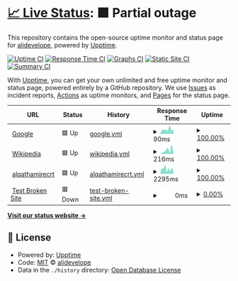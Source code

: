 # [📈 Live Status](https://demo.upptime.js.org): <!--live status--> **🟧 Partial outage**

This repository contains the open-source uptime monitor and status page for [alidevelope](https://demo.upptime.js.org), powered by [Upptime](https://github.com/upptime/upptime).

[![Uptime CI](https://github.com/alidevolope/uptime2/workflows/Uptime%20CI/badge.svg)](https://github.com/alidevolope/uptime2/actions?query=workflow%3A%22Uptime+CI%22)
[![Response Time CI](https://github.com/alidevolope/uptime2/workflows/Response%20Time%20CI/badge.svg)](https://github.com/alidevolope/uptime2/actions?query=workflow%3A%22Response+Time+CI%22)
[![Graphs CI](https://github.com/alidevolope/uptime2/workflows/Graphs%20CI/badge.svg)](https://github.com/alidevolope/uptime2/actions?query=workflow%3A%22Graphs+CI%22)
[![Static Site CI](https://github.com/alidevolope/uptime2/workflows/Static%20Site%20CI/badge.svg)](https://github.com/alidevolope/uptime2/actions?query=workflow%3A%22Static+Site+CI%22)
[![Summary CI](https://github.com/alidevolope/uptime2/workflows/Summary%20CI/badge.svg)](https://github.com/alidevolope/uptime2/actions?query=workflow%3A%22Summary+CI%22)

With [Upptime](https://upptime.js.org), you can get your own unlimited and free uptime monitor and status page, powered entirely by a GitHub repository. We use [Issues](https://github.com/alidevolope/uptime2/issues) as incident reports, [Actions](https://github.com/alidevolope/uptime2/actions) as uptime monitors, and [Pages](https://demo.upptime.js.org) for the status page.

<!--start: status pages-->
<!-- This summary is generated by Upptime (https://github.com/upptime/upptime) -->
<!-- Do not edit this manually, your changes will be overwritten -->
<!-- prettier-ignore -->
| URL | Status | History | Response Time | Uptime |
| --- | ------ | ------- | ------------- | ------ |
| <img alt="" src="https://icons.duckduckgo.com/ip3/www.google.com.ico" height="13"> [Google](https://www.google.com) | 🟩 Up | [google.yml](https://github.com/alidevolope/uptime2/commits/HEAD/history/google.yml) | <details><summary><img alt="Response time graph" src="./graphs/google/response-time-week.png" height="20"> 90ms</summary><br><a href="https://alidevolope.github.io/uptime2/history/google"><img alt="Response time 128" src="https://img.shields.io/endpoint?url=https%3A%2F%2Fraw.githubusercontent.com%2Falidevolope%2Fuptime2%2FHEAD%2Fapi%2Fgoogle%2Fresponse-time.json"></a><br><a href="https://alidevolope.github.io/uptime2/history/google"><img alt="24-hour response time 85" src="https://img.shields.io/endpoint?url=https%3A%2F%2Fraw.githubusercontent.com%2Falidevolope%2Fuptime2%2FHEAD%2Fapi%2Fgoogle%2Fresponse-time-day.json"></a><br><a href="https://alidevolope.github.io/uptime2/history/google"><img alt="7-day response time 90" src="https://img.shields.io/endpoint?url=https%3A%2F%2Fraw.githubusercontent.com%2Falidevolope%2Fuptime2%2FHEAD%2Fapi%2Fgoogle%2Fresponse-time-week.json"></a><br><a href="https://alidevolope.github.io/uptime2/history/google"><img alt="30-day response time 119" src="https://img.shields.io/endpoint?url=https%3A%2F%2Fraw.githubusercontent.com%2Falidevolope%2Fuptime2%2FHEAD%2Fapi%2Fgoogle%2Fresponse-time-month.json"></a><br><a href="https://alidevolope.github.io/uptime2/history/google"><img alt="1-year response time 128" src="https://img.shields.io/endpoint?url=https%3A%2F%2Fraw.githubusercontent.com%2Falidevolope%2Fuptime2%2FHEAD%2Fapi%2Fgoogle%2Fresponse-time-year.json"></a></details> | <details><summary><a href="https://alidevolope.github.io/uptime2/history/google">100.00%</a></summary><a href="https://alidevolope.github.io/uptime2/history/google"><img alt="All-time uptime 100.00%" src="https://img.shields.io/endpoint?url=https%3A%2F%2Fraw.githubusercontent.com%2Falidevolope%2Fuptime2%2FHEAD%2Fapi%2Fgoogle%2Fuptime.json"></a><br><a href="https://alidevolope.github.io/uptime2/history/google"><img alt="24-hour uptime 100.00%" src="https://img.shields.io/endpoint?url=https%3A%2F%2Fraw.githubusercontent.com%2Falidevolope%2Fuptime2%2FHEAD%2Fapi%2Fgoogle%2Fuptime-day.json"></a><br><a href="https://alidevolope.github.io/uptime2/history/google"><img alt="7-day uptime 100.00%" src="https://img.shields.io/endpoint?url=https%3A%2F%2Fraw.githubusercontent.com%2Falidevolope%2Fuptime2%2FHEAD%2Fapi%2Fgoogle%2Fuptime-week.json"></a><br><a href="https://alidevolope.github.io/uptime2/history/google"><img alt="30-day uptime 100.00%" src="https://img.shields.io/endpoint?url=https%3A%2F%2Fraw.githubusercontent.com%2Falidevolope%2Fuptime2%2FHEAD%2Fapi%2Fgoogle%2Fuptime-month.json"></a><br><a href="https://alidevolope.github.io/uptime2/history/google"><img alt="1-year uptime 100.00%" src="https://img.shields.io/endpoint?url=https%3A%2F%2Fraw.githubusercontent.com%2Falidevolope%2Fuptime2%2FHEAD%2Fapi%2Fgoogle%2Fuptime-year.json"></a></details>
| <img alt="" src="https://icons.duckduckgo.com/ip3/en.wikipedia.org.ico" height="13"> [Wikipedia](https://en.wikipedia.org) | 🟩 Up | [wikipedia.yml](https://github.com/alidevolope/uptime2/commits/HEAD/history/wikipedia.yml) | <details><summary><img alt="Response time graph" src="./graphs/wikipedia/response-time-week.png" height="20"> 216ms</summary><br><a href="https://alidevolope.github.io/uptime2/history/wikipedia"><img alt="Response time 218" src="https://img.shields.io/endpoint?url=https%3A%2F%2Fraw.githubusercontent.com%2Falidevolope%2Fuptime2%2FHEAD%2Fapi%2Fwikipedia%2Fresponse-time.json"></a><br><a href="https://alidevolope.github.io/uptime2/history/wikipedia"><img alt="24-hour response time 67" src="https://img.shields.io/endpoint?url=https%3A%2F%2Fraw.githubusercontent.com%2Falidevolope%2Fuptime2%2FHEAD%2Fapi%2Fwikipedia%2Fresponse-time-day.json"></a><br><a href="https://alidevolope.github.io/uptime2/history/wikipedia"><img alt="7-day response time 216" src="https://img.shields.io/endpoint?url=https%3A%2F%2Fraw.githubusercontent.com%2Falidevolope%2Fuptime2%2FHEAD%2Fapi%2Fwikipedia%2Fresponse-time-week.json"></a><br><a href="https://alidevolope.github.io/uptime2/history/wikipedia"><img alt="30-day response time 235" src="https://img.shields.io/endpoint?url=https%3A%2F%2Fraw.githubusercontent.com%2Falidevolope%2Fuptime2%2FHEAD%2Fapi%2Fwikipedia%2Fresponse-time-month.json"></a><br><a href="https://alidevolope.github.io/uptime2/history/wikipedia"><img alt="1-year response time 218" src="https://img.shields.io/endpoint?url=https%3A%2F%2Fraw.githubusercontent.com%2Falidevolope%2Fuptime2%2FHEAD%2Fapi%2Fwikipedia%2Fresponse-time-year.json"></a></details> | <details><summary><a href="https://alidevolope.github.io/uptime2/history/wikipedia">100.00%</a></summary><a href="https://alidevolope.github.io/uptime2/history/wikipedia"><img alt="All-time uptime 100.00%" src="https://img.shields.io/endpoint?url=https%3A%2F%2Fraw.githubusercontent.com%2Falidevolope%2Fuptime2%2FHEAD%2Fapi%2Fwikipedia%2Fuptime.json"></a><br><a href="https://alidevolope.github.io/uptime2/history/wikipedia"><img alt="24-hour uptime 100.00%" src="https://img.shields.io/endpoint?url=https%3A%2F%2Fraw.githubusercontent.com%2Falidevolope%2Fuptime2%2FHEAD%2Fapi%2Fwikipedia%2Fuptime-day.json"></a><br><a href="https://alidevolope.github.io/uptime2/history/wikipedia"><img alt="7-day uptime 100.00%" src="https://img.shields.io/endpoint?url=https%3A%2F%2Fraw.githubusercontent.com%2Falidevolope%2Fuptime2%2FHEAD%2Fapi%2Fwikipedia%2Fuptime-week.json"></a><br><a href="https://alidevolope.github.io/uptime2/history/wikipedia"><img alt="30-day uptime 100.00%" src="https://img.shields.io/endpoint?url=https%3A%2F%2Fraw.githubusercontent.com%2Falidevolope%2Fuptime2%2FHEAD%2Fapi%2Fwikipedia%2Fuptime-month.json"></a><br><a href="https://alidevolope.github.io/uptime2/history/wikipedia"><img alt="1-year uptime 100.00%" src="https://img.shields.io/endpoint?url=https%3A%2F%2Fraw.githubusercontent.com%2Falidevolope%2Fuptime2%2FHEAD%2Fapi%2Fwikipedia%2Fuptime-year.json"></a></details>
| <img alt="" src="https://icons.duckduckgo.com/ip3/www.alqathamirec.com.ico" height="13"> [alqathamirecrt](https://www.alqathamirec.com/) | 🟩 Up | [alqathamirecrt.yml](https://github.com/alidevolope/uptime2/commits/HEAD/history/alqathamirecrt.yml) | <details><summary><img alt="Response time graph" src="./graphs/alqathamirecrt/response-time-week.png" height="20"> 2295ms</summary><br><a href="https://alidevolope.github.io/uptime2/history/alqathamirecrt"><img alt="Response time 2196" src="https://img.shields.io/endpoint?url=https%3A%2F%2Fraw.githubusercontent.com%2Falidevolope%2Fuptime2%2FHEAD%2Fapi%2Falqathamirecrt%2Fresponse-time.json"></a><br><a href="https://alidevolope.github.io/uptime2/history/alqathamirecrt"><img alt="24-hour response time 728" src="https://img.shields.io/endpoint?url=https%3A%2F%2Fraw.githubusercontent.com%2Falidevolope%2Fuptime2%2FHEAD%2Fapi%2Falqathamirecrt%2Fresponse-time-day.json"></a><br><a href="https://alidevolope.github.io/uptime2/history/alqathamirecrt"><img alt="7-day response time 2295" src="https://img.shields.io/endpoint?url=https%3A%2F%2Fraw.githubusercontent.com%2Falidevolope%2Fuptime2%2FHEAD%2Fapi%2Falqathamirecrt%2Fresponse-time-week.json"></a><br><a href="https://alidevolope.github.io/uptime2/history/alqathamirecrt"><img alt="30-day response time 2496" src="https://img.shields.io/endpoint?url=https%3A%2F%2Fraw.githubusercontent.com%2Falidevolope%2Fuptime2%2FHEAD%2Fapi%2Falqathamirecrt%2Fresponse-time-month.json"></a><br><a href="https://alidevolope.github.io/uptime2/history/alqathamirecrt"><img alt="1-year response time 2196" src="https://img.shields.io/endpoint?url=https%3A%2F%2Fraw.githubusercontent.com%2Falidevolope%2Fuptime2%2FHEAD%2Fapi%2Falqathamirecrt%2Fresponse-time-year.json"></a></details> | <details><summary><a href="https://alidevolope.github.io/uptime2/history/alqathamirecrt">100.00%</a></summary><a href="https://alidevolope.github.io/uptime2/history/alqathamirecrt"><img alt="All-time uptime 99.76%" src="https://img.shields.io/endpoint?url=https%3A%2F%2Fraw.githubusercontent.com%2Falidevolope%2Fuptime2%2FHEAD%2Fapi%2Falqathamirecrt%2Fuptime.json"></a><br><a href="https://alidevolope.github.io/uptime2/history/alqathamirecrt"><img alt="24-hour uptime 100.00%" src="https://img.shields.io/endpoint?url=https%3A%2F%2Fraw.githubusercontent.com%2Falidevolope%2Fuptime2%2FHEAD%2Fapi%2Falqathamirecrt%2Fuptime-day.json"></a><br><a href="https://alidevolope.github.io/uptime2/history/alqathamirecrt"><img alt="7-day uptime 100.00%" src="https://img.shields.io/endpoint?url=https%3A%2F%2Fraw.githubusercontent.com%2Falidevolope%2Fuptime2%2FHEAD%2Fapi%2Falqathamirecrt%2Fuptime-week.json"></a><br><a href="https://alidevolope.github.io/uptime2/history/alqathamirecrt"><img alt="30-day uptime 100.00%" src="https://img.shields.io/endpoint?url=https%3A%2F%2Fraw.githubusercontent.com%2Falidevolope%2Fuptime2%2FHEAD%2Fapi%2Falqathamirecrt%2Fuptime-month.json"></a><br><a href="https://alidevolope.github.io/uptime2/history/alqathamirecrt"><img alt="1-year uptime 99.76%" src="https://img.shields.io/endpoint?url=https%3A%2F%2Fraw.githubusercontent.com%2Falidevolope%2Fuptime2%2FHEAD%2Fapi%2Falqathamirecrt%2Fuptime-year.json"></a></details>
| <img alt="" src="https://icons.duckduckgo.com/ip3/thissitedoesnotexist.koj.co.ico" height="13"> [Test Broken Site](https://thissitedoesnotexist.koj.co) | 🟥 Down | [test-broken-site.yml](https://github.com/alidevolope/uptime2/commits/HEAD/history/test-broken-site.yml) | <details><summary><img alt="Response time graph" src="./graphs/test-broken-site/response-time-week.png" height="20"> 0ms</summary><br><a href="https://alidevolope.github.io/uptime2/history/test-broken-site"><img alt="Response time 0" src="https://img.shields.io/endpoint?url=https%3A%2F%2Fraw.githubusercontent.com%2Falidevolope%2Fuptime2%2FHEAD%2Fapi%2Ftest-broken-site%2Fresponse-time.json"></a><br><a href="https://alidevolope.github.io/uptime2/history/test-broken-site"><img alt="24-hour response time 0" src="https://img.shields.io/endpoint?url=https%3A%2F%2Fraw.githubusercontent.com%2Falidevolope%2Fuptime2%2FHEAD%2Fapi%2Ftest-broken-site%2Fresponse-time-day.json"></a><br><a href="https://alidevolope.github.io/uptime2/history/test-broken-site"><img alt="7-day response time 0" src="https://img.shields.io/endpoint?url=https%3A%2F%2Fraw.githubusercontent.com%2Falidevolope%2Fuptime2%2FHEAD%2Fapi%2Ftest-broken-site%2Fresponse-time-week.json"></a><br><a href="https://alidevolope.github.io/uptime2/history/test-broken-site"><img alt="30-day response time 0" src="https://img.shields.io/endpoint?url=https%3A%2F%2Fraw.githubusercontent.com%2Falidevolope%2Fuptime2%2FHEAD%2Fapi%2Ftest-broken-site%2Fresponse-time-month.json"></a><br><a href="https://alidevolope.github.io/uptime2/history/test-broken-site"><img alt="1-year response time 0" src="https://img.shields.io/endpoint?url=https%3A%2F%2Fraw.githubusercontent.com%2Falidevolope%2Fuptime2%2FHEAD%2Fapi%2Ftest-broken-site%2Fresponse-time-year.json"></a></details> | <details><summary><a href="https://alidevolope.github.io/uptime2/history/test-broken-site">0.00%</a></summary><a href="https://alidevolope.github.io/uptime2/history/test-broken-site"><img alt="All-time uptime 0.00%" src="https://img.shields.io/endpoint?url=https%3A%2F%2Fraw.githubusercontent.com%2Falidevolope%2Fuptime2%2FHEAD%2Fapi%2Ftest-broken-site%2Fuptime.json"></a><br><a href="https://alidevolope.github.io/uptime2/history/test-broken-site"><img alt="24-hour uptime 0.00%" src="https://img.shields.io/endpoint?url=https%3A%2F%2Fraw.githubusercontent.com%2Falidevolope%2Fuptime2%2FHEAD%2Fapi%2Ftest-broken-site%2Fuptime-day.json"></a><br><a href="https://alidevolope.github.io/uptime2/history/test-broken-site"><img alt="7-day uptime 0.00%" src="https://img.shields.io/endpoint?url=https%3A%2F%2Fraw.githubusercontent.com%2Falidevolope%2Fuptime2%2FHEAD%2Fapi%2Ftest-broken-site%2Fuptime-week.json"></a><br><a href="https://alidevolope.github.io/uptime2/history/test-broken-site"><img alt="30-day uptime 1.38%" src="https://img.shields.io/endpoint?url=https%3A%2F%2Fraw.githubusercontent.com%2Falidevolope%2Fuptime2%2FHEAD%2Fapi%2Ftest-broken-site%2Fuptime-month.json"></a><br><a href="https://alidevolope.github.io/uptime2/history/test-broken-site"><img alt="1-year uptime 0.00%" src="https://img.shields.io/endpoint?url=https%3A%2F%2Fraw.githubusercontent.com%2Falidevolope%2Fuptime2%2FHEAD%2Fapi%2Ftest-broken-site%2Fuptime-year.json"></a></details>

<!--end: status pages-->

[**Visit our status website →**](https://demo.upptime.js.org)

## 📄 License

- Powered by: [Upptime](https://github.com/upptime/upptime)
- Code: [MIT](./LICENSE) © [alidevelope](https://demo.upptime.js.org)
- Data in the `./history` directory: [Open Database License](https://opendatacommons.org/licenses/odbl/1-0/)
